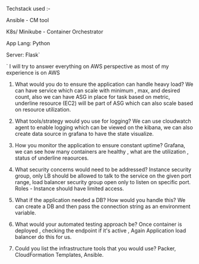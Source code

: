 Techstack used :-

Ansible - CM tool

K8s/ Minikube - Container Orchestrator

App Lang: Python

Server: Flask`

`
I will try to answer everything on AWS perspective as most of my experience is on AWS

1. What would you do to ensure the application can handle heavy load?
  We can have service which can scale with minimum , max, and desired count, also we can have ASG in place
  for task based on metric, underline resource (EC2) will be part of ASG which can also scale based on resource
  utilization.
    
2. What tools/strategy would you use for logging?
    We can use cloudwatch agent to enable logging which can be viewed on the kibana, we can 
    also create data source in grafana to have the state visualize.
    
3. How you monitor the application to ensure constant uptime?
   Grafana, we can see how many containers are healthy , what are the utilization , status 
   of underline reaources.
   
4. What security concerns would need to be addressed?
    Instance security group, only LB should be allowed to talk to the service on the given port 
    range, load balancer security group open only to listen on specific port.
    Roles - Instance should have limited access.
    
5. What if the application needed a DB? How would you handle this?
    We can create a DB and then pass the connection string as an environment variable.
    
6. What would your automated testing approach be?
    Once container is deployed , checking the endpoint if it's active , Again Application load
    balancer do this for us.
    
    
7. Could you list the infrastructure tools that you would use?
    Packer, CloudFormation Templates, Ansible.
